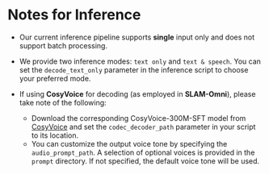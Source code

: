 # Notes for Inference

- Our current inference pipeline supports **single** input only and does not support batch processing.

- We provide two inference modes: `text only` and `text & speech`. You can set the `decode_text_only` parameter in the inference script to choose your preferred mode.

- If using **CosyVoice** for decoding (as employed in **SLAM-Omni**), please take note of the following:
  - Download the corresponding CosyVoice-300M-SFT model from [CosyVoice](https://github.com/FunAudioLLM/CosyVoice) and set the `codec_decoder_path` parameter in your script to its location.
  - You can customize the output voice tone by specifying the `audio_prompt_path`. A selection of optional voices is provided in the `prompt` directory. If not specified, the default voice tone will be used.